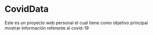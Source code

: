 # CovidData
Este es un proyecto web personal el cual tiene como objetivo principal mostrar información referente al covid-19 
